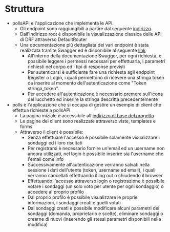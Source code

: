 # Struttura

- pollsAPI è l'applicazione che implementa le API.
    - Gli endpoint sono raggiungibili a partire dal seguente [indirizzo](https://ppmproject-production.up.railway.app/api/).
    - Dall'indirizzo root è disponibile la visualizzazione classica delle API di DRF attraverso DefaultRouter
    - Una documentazione più dettagliata dei vari endpoint è stata realizzata tramite Swagger ed è disponibile al seguente [link](https://ppmproject-production.up.railway.app/swagger/)
        - All'interno della documentazione Swagger, per ogni richiesta, è possibile leggere i permessi necessari per effettuarla, i parametri richiesti nel corpo ed i tipi di response previsti
        - Per autenticarsi è sufficiente fare una richiesta agli endpoint Register o Login, i quali permettono di ricevere una stringa token da inserire al momento dell'autenticazione come "Token stringa_token".
        - Per accedere all'autenticazione è necessario premere sull'icona del lucchetto ed inserire la stringa descritta precedentemente
- polls è l'applicazione che si occupa di gestire un esempio di client che effettua richieste a pollsAPI
    - La pagina iniziale è accessibile all'[indirizzo di base del progetto](https://ppmproject-production.up.railway.app/)
    - Le pagine del client sono realizzate attraverso viste, templates e forms
    - Attraverso il client è possibile:
        - Senza effettuare l'accesso è possibile solamente visualizzare i sondaggi ed i loro risultati
        - Per registrarsi è necessario fornire un'email ed un username non ancora utilizzati, nel login è possibile inserire sia l'username che l'email come info
        - Successivamente all'autenticazione verranno salvati nella sessione i dati dell'utente (token, username ed email), i quali verranno cancellati effettuando il log out o chiudendo il browser
        - Effettuando l'accesso attraverso login o registrazione è possibile votare i sondaggi (un solo voto per utente per ogni sondaggio) o accedere al proprio profilo
        - Dal proprio profilo è possibile visualizzare le proprie informazioni, i sondaggi creati e quelli votati
        - Dai sondaggi creati è possibile modificare alcuni parametri dei sondaggi (domanda, proprietario e scelte), eliminare sondaggi o crearne di nuovi (inserendo gli stessi parametri disponibili nella modifica)